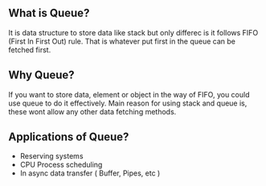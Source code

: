 ## What is Queue?
It is data structure to store data like stack but only differec is it follows FIFO (First In First Out) rule. That is whatever put first in the queue can be fetched first. 
## Why Queue?
If you want to store data, element or object in the way of FIFO, you could use queue to do it effectively. Main reason for using stack and queue is, these wont allow any other data fetching methods.
## Applications of Queue?
- Reserving systems
- CPU Process scheduling
- In async data transfer ( Buffer, Pipes, etc )

